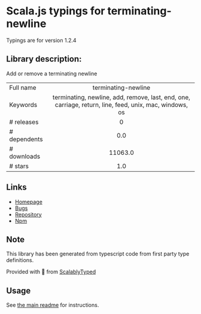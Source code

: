 
# Scala.js typings for terminating-newline

Typings are for version 1.2.4

## Library description:
Add or remove a terminating newline

|                    |                 |
| ------------------ | :-------------: |
| Full name          | terminating-newline |
| Keywords           | terminating, newline, add, remove, last, end, one, carriage, return, line, feed, unix, mac, windows, os |
| # releases         | 0 |
| # dependents       | 0.0 |
| # downloads        | 11063.0 |
| # stars            | 1.0 |

## Links
- [Homepage](https://github.com/bconnorwhite/terminating-newline#readme)
- [Bugs](https://github.com/bconnorwhite/terminating-newline/issues)
- [Repository](https://github.com/bconnorwhite/terminating-newline)
- [Npm](https://www.npmjs.com/package/terminating-newline)
    


## Note
This library has been generated from typescript code from first party type definitions.

Provided with :purple_heart: from [ScalablyTyped](https://github.com/oyvindberg/ScalablyTyped)

## Usage
See [the main readme](../../readme.md) for instructions.


